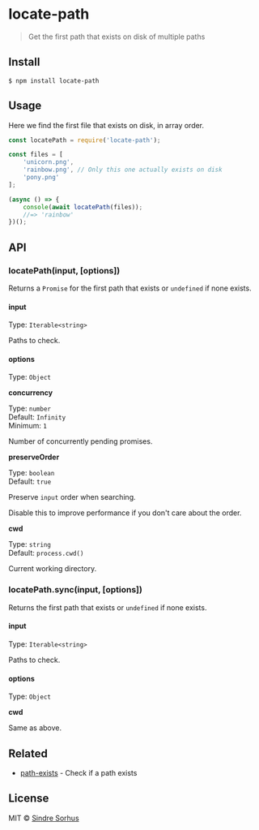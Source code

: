 # locate-path

> Get the first path that exists on disk of multiple paths

## Install

```text
$ npm install locate-path
```

## Usage

Here we find the first file that exists on disk, in array order.

```javascript
const locatePath = require('locate-path');

const files = [
    'unicorn.png',
    'rainbow.png', // Only this one actually exists on disk
    'pony.png'
];

(async () => {
    console(await locatePath(files));
    //=> 'rainbow'
})();
```

## API

### locatePath\(input, \[options\]\)

Returns a `Promise` for the first path that exists or `undefined` if none exists.

#### input

Type: `Iterable<string>`

Paths to check.

#### options

Type: `Object`

**concurrency**

Type: `number`  
 Default: `Infinity`  
 Minimum: `1`

Number of concurrently pending promises.

**preserveOrder**

Type: `boolean`  
 Default: `true`

Preserve `input` order when searching.

Disable this to improve performance if you don't care about the order.

**cwd**

Type: `string`  
 Default: `process.cwd()`

Current working directory.

### locatePath.sync\(input, \[options\]\)

Returns the first path that exists or `undefined` if none exists.

#### input

Type: `Iterable<string>`

Paths to check.

#### options

Type: `Object`

**cwd**

Same as above.

## Related

* [path-exists](https://github.com/sindresorhus/path-exists) - Check if a path exists

## License

MIT © [Sindre Sorhus](https://sindresorhus.com)

